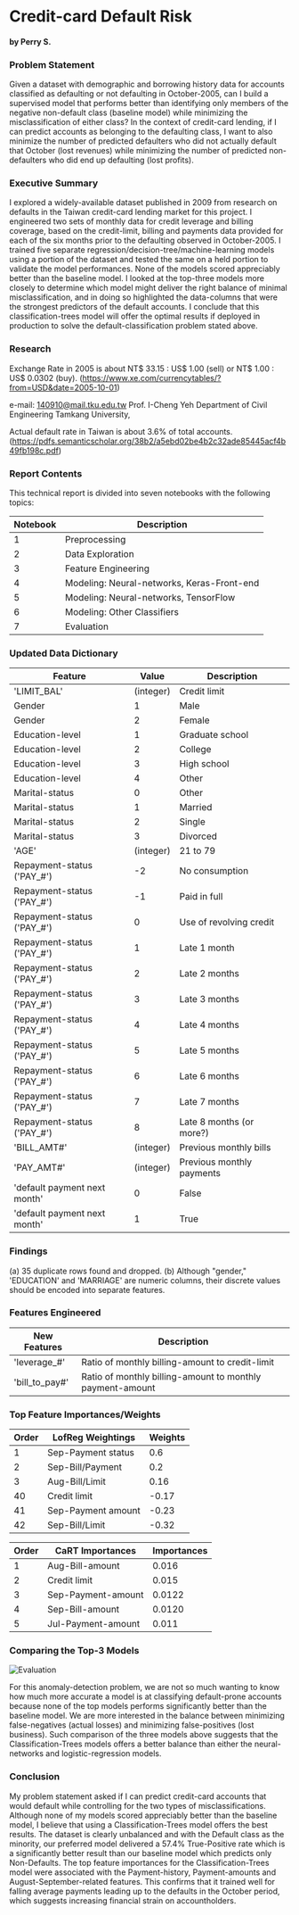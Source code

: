 # Credit-card Default Risk
#### by Perry S.

### Problem Statement

   Given a dataset with demographic and borrowing history data for accounts classified as defaulting or not defaulting in October-2005, can I build a supervised model that performs better than identifying only members of the negative non-default class (baseline model) while minimizing the misclassification of either class?  In the context of credit-card lending, if I can predict accounts as belonging to the defaulting class, I want to also minimize the number of predicted defaulters who did not actually default that October (lost revenues) while minimizing the number of predicted non-defaulters who did end up defaulting (lost profits).
   
### Executive Summary

   I explored a widely-available dataset published in 2009 from research on defaults in the Taiwan credit-card lending market for this project.  I engineered two sets of monthly data for credit leverage and billing coverage, based on the credit-limit, billing and payments data provided for each of the six months prior to the defaulting observed in October-2005.  I trained five separate regression/decision-tree/machine-learning models using a portion of the dataset and tested the same on a held portion to validate the model performances. None of the models scored appreciably better than the baseline model.  I looked at the top-three models more closely to determine which model might deliver the right balance of minimal misclassification, and in doing so highlighted the data-columns that were the strongest predictors of the default accounts.  I conclude that this classification-trees model will offer the optimal results if deployed in production to solve the default-classification problem stated above.
     
   
### Research

Exchange Rate in 2005 is about NT$ 33.15 : US$ 1.00 (sell) or NT$ 1.00 : US$ 0.0302 (buy).
(https://www.xe.com/currencytables/?from=USD&date=2005-10-01)
  
e-mail: 140910@mail.tku.edu.tw
Prof. I-Cheng Yeh
Department of Civil Engineering
Tamkang University,

Actual default rate in Taiwan is about 3.6% of total accounts.
(https://pdfs.semanticscholar.org/38b2/a5ebd02be4b2c32ade85445acf4b49fb198c.pdf)

   
### Report Contents

This technical report is divided into seven notebooks with the following topics:

| Notebook | Description |
| --- | --- |
| 1 | Preprocessing |
| 2 | Data Exploration |
| 3 | Feature Engineering |
| 4 | Modeling: Neural-networks, Keras-Front-end |
| 5 | Modeling: Neural-networks, TensorFlow |
| 6 | Modeling: Other Classifiers |
| 7 | Evaluation |


### Updated Data Dictionary   
   
| Feature | Value | Description |
| --- | --- | --- |
| 'LIMIT_BAL' | (integer) | Credit limit |
| Gender | 1 | Male |
| Gender | 2 | Female |
| Education-level | 1 | Graduate school |
| Education-level | 2 | College |
| Education-level | 3 | High school |
| Education-level | 4 | Other |
| Marital-status | 0 | Other |
| Marital-status | 1 | Married |
| Marital-status | 2 | Single |
| Marital-status | 3 | Divorced |
| 'AGE' | (integer) | 21 to 79 |
| Repayment-status ('PAY_#') | -2 | No consumption  |
| Repayment-status ('PAY_#') | -1 | Paid in full |
| Repayment-status ('PAY_#') | 0 | Use of revolving credit |
| Repayment-status ('PAY_#') | 1 | Late 1 month |
| Repayment-status ('PAY_#') | 2 | Late 2 months |
| Repayment-status ('PAY_#') | 3 | Late 3 months |
| Repayment-status ('PAY_#') | 4 | Late 4 months |
| Repayment-status ('PAY_#') | 5 | Late 5 months |
| Repayment-status ('PAY_#') | 6 | Late 6 months |
| Repayment-status ('PAY_#') | 7 | Late 7 months |
| Repayment-status ('PAY_#') | 8 | Late 8 months (or more?) |
| 'BILL_AMT#' | (integer) | Previous monthly bills |
| 'PAY_AMT#' | (integer) | Previous monthly payments |
| 'default payment next month' | 0 | False |
| 'default payment next month' | 1 | True |


### Findings

(a) 35 duplicate rows found and dropped.
(b) Although "gender," 'EDUCATION' and 'MARRIAGE' are numeric columns, their discrete values should be encoded into separate features.


### Features Engineered


| New Features | Description |
| --- | --- |
| 'leverage_#' | Ratio of monthly billing-amount to credit-limit |
| 'bill_to_pay#' | Ratio of monthly billing-amount to monthly payment-amount |


### Top Feature Importances/Weights


| Order | LofReg Weightings | Weights |
| --- | --- | --- |
| 1 | Sep-Payment status | 0.6 |
| 2 | Sep-Bill/Payment | 0.2 |
| 3 | Aug-Bill/Limit | 0.16 |
| 40 | Credit limit | -0.17 |
| 41 | Sep-Payment amount | -0.23 |
| 42 | Sep-Bill/Limit | -0.32 |


| Order | CaRT Importances | Importances |
| --- | --- | --- |
| 1 | Aug-Bill-amount | 0.016
| 2 | Credit limit | 0.015
| 3 | Sep-Payment-amount | 0.0122
| 4 | Sep-Bill-amount | 0.0120
| 5 | Jul-Payment-amount | 0.011


### Comparing the Top-3 Models

![Evaluation](https://git.generalassemb.ly/perry90034/credit/blob/master/cap_Pshyr/images/eval.jpg)

For this anomaly-detection problem, we are not so much wanting to know how much more accurate a model is at classifying default-prone accounts because none of the top models performs significantly better than the baseline model.  We are more interested in the balance between minimizing false-negatives (actual losses) and minimizing false-positives (lost business).  Such comparison of the three models above suggests that the Classification-Trees models offers a better balance than either the neural-networks and logistic-regression models.


### Conclusion

   My problem statement asked if I can predict credit-card accounts that would default while controlling for the two types of misclassifications. Although none of my models scored appreciably better than the baseline model, I believe that using a Classification-Trees model offers the best results. The dataset is clearly unbalanced and with the Default class as the minority, our preferred model delivered a 57.4% True-Positive rate which is a significantly better result than our baseline model which predicts only Non-Defaults. The top feature importances for the Classification-Trees model were associated with the Payment-history, Payment-amounts and August-September-related features. This confirms that it trained well for falling average payments leading up to the defaults in the October period, which suggests increasing financial strain on accountholders.